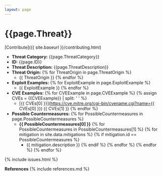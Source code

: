 ```yaml
---
layout: page
---
```


# {{page.Threat}}
[Contribute]({{ site.baseurl }}/contributing.html)

- __Threat Category:__ {{page.ThreatCategory}}
- __ID:__ {{page.ID}}
- __Threat Description:__ {{page.ThreatDescription}}
- __Threat Origin:__
{% for ThreatOrigin in page.ThreatOrigin %}
    - {{ ThreatOrigin }}
{% endfor %}
- __Exploit Examples:__
{% for ExploitExample in page.ExploitExample %}
    - {{ ExploitExample }}
{% endfor %}
- __CVE Examples:__
{% for CVEExample in page.CVEExample %}
    {% assign CVEs = {{CVEExample}} | split: ' ' %}
    - 	[{{ CVEs[0] }}](https://cve.mitre.org/cgi-bin/cvename.cgi?name={{ CVEs[0] }}) {{ CVEs[1] }}
{% endfor %}
- __Possible Countermeasures:__
{% for PossibleCountermeasures in page.PossibleCountermeasures %}
    - __{{ PossibleCountermeasures[0] }}__
        {% for PossibleCountermeasures in PossibleCountermeasures[1] %}
        {% for mitigation in site.data.mitigations %}
        {% if mitigation.id ==  PossibleCountermeasures %}
        - {{ mitigation.description }}
        {% endif %}
        {% endfor %}
        {% endfor %}
{% endfor %}




{% include issues.html %}


__References__
{% include references.md %}
